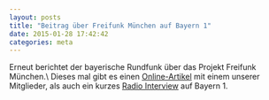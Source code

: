 ```yaml
---
layout: posts
title: "Beitrag über Freifunk München auf Bayern 1"
date: 2015-01-28 17:42:42
categories: meta
---
```


Erneut berichtet der bayerische Rundfunk über das Projekt Freifunk München.\\
Dieses mal gibt es einen [Online-Artikel][online] mit einem unserer Mitglieder, als
auch ein kurzes [Radio Interview][radio] auf Bayern 1.

[online]: http://www.br.de/nachrichten/oberbayern/inhalt/freifunk-muenchen-interview-morawek-100.html
[radio]: http://www.br.de/radio/bayern1/programmkalender/sendung972650.html
